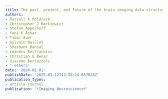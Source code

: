 ```yaml
---
title: The past, present, and future of the brain imaging data structure (BIDS)
authors:
- Russell A Poldrack
- Christopher J Markiewicz
- Stefan Appelhoff
- Yoni K Ashar
- Tibor Auer
- Sylvain Baillet
- Shashank Bansal
- Leandro Beltrachini
- Christian G Benar
- Giacomo Bertazzoli
- ' others'
date: '2024-01-01'
publishDate: '2025-03-12T12:55:14.657828Z'
publication_types:
- article-journal
publication: '*Imaging Neuroscience*'
---
```

